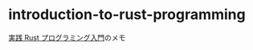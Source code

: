 # introduction-to-rust-programming

[実践 Rust プログラミング入門](https://www.amazon.co.jp/dp/B08PF27TRZ/ref=cm_sw_em_r_mt_dp_T2RSJWGWSGNQGCCHSX1A)のメモ

